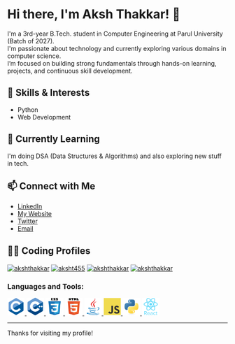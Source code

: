 # Hi there, I'm Aksh Thakkar! 👋

I'm a 3rd-year B.Tech. student in Computer Engineering at Parul University (Batch of 2027).  
I'm passionate about technology and currently exploring various domains in computer science.  
I’m focused on building strong fundamentals through hands-on learning, projects, and continuous skill development.

## 🚀 Skills & Interests

- Python
- Web Development

## 🌱 Currently Learning
I'm doing DSA (Data Structures & Algorithms) and also exploring new stuff in tech.

## 📫 Connect with Me

- [LinkedIn](https://www.linkedin.com/in/akshthakkar)
- [My Website](https://akshhthakkar.github.io)
- [Twitter](https://twitter.com/akshhthakkar)
- [Email](aksht455@gmail)

## 👨‍💻 Coding Profiles

<a href="https://www.codechef.com/users/akshthakkar" target="blank"><img align="center" src="https://cdn.jsdelivr.net/npm/simple-icons@3.1.0/icons/codechef.svg" alt="akshthakkar" height="30" width="40" /></a>
<a href="https://www.hackerrank.com/aksht455" target="blank"><img align="center" src="https://raw.githubusercontent.com/rahuldkjain/github-profile-readme-generator/master/src/images/icons/Social/hackerrank.svg" alt="aksht455" height="30" width="40" /></a>
<a href="https://codeforces.com/profile/akshthakkar" target="blank"><img align="center" src="https://raw.githubusercontent.com/rahuldkjain/github-profile-readme-generator/master/src/images/icons/Social/codeforces.svg" alt="akshthakkar" height="30" width="40" /></a>
<a href="https://www.leetcode.com/akshthakkar" target="blank"><img align="center" src="https://raw.githubusercontent.com/rahuldkjain/github-profile-readme-generator/master/src/images/icons/Social/leet-code.svg" alt="akshthakkar" height="30" width="40" /></a>
</p>

<h3 align="left">Languages and Tools:</h3>
<p align="left"> <a href="https://www.cprogramming.com/" target="_blank" rel="noreferrer"> <img src="https://raw.githubusercontent.com/devicons/devicon/master/icons/c/c-original.svg" alt="c" width="40" height="40"/> </a> <a href="https://www.w3schools.com/cpp/" target="_blank" rel="noreferrer"> <img src="https://raw.githubusercontent.com/devicons/devicon/master/icons/cplusplus/cplusplus-original.svg" alt="cplusplus" width="40" height="40"/> </a> <a href="https://www.w3schools.com/css/" target="_blank" rel="noreferrer"> <img src="https://raw.githubusercontent.com/devicons/devicon/master/icons/css3/css3-original-wordmark.svg" alt="css3" width="40" height="40"/> </a> <a href="https://www.w3.org/html/" target="_blank" rel="noreferrer"> <img src="https://raw.githubusercontent.com/devicons/devicon/master/icons/html5/html5-original-wordmark.svg" alt="html5" width="40" height="40"/> </a> <a href="https://www.java.com" target="_blank" rel="noreferrer"> <img src="https://raw.githubusercontent.com/devicons/devicon/master/icons/java/java-original.svg" alt="java" width="40" height="40"/> </a> <a href="https://developer.mozilla.org/en-US/docs/Web/JavaScript" target="_blank" rel="noreferrer"> <img src="https://raw.githubusercontent.com/devicons/devicon/master/icons/javascript/javascript-original.svg" alt="javascript" width="40" height="40"/> </a> <a href="https://www.python.org" target="_blank" rel="noreferrer"> <img src="https://raw.githubusercontent.com/devicons/devicon/master/icons/python/python-original.svg" alt="python" width="40" height="40"/> </a> <a href="https://reactjs.org/" target="_blank" rel="noreferrer"> <img src="https://raw.githubusercontent.com/devicons/devicon/master/icons/react/react-original-wordmark.svg" alt="react" width="40" height="40"/> </a> </p>

---

Thanks for visiting my profile!

